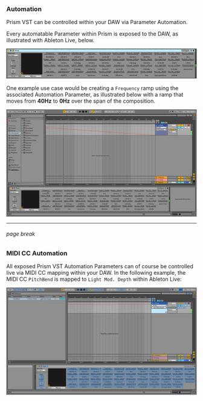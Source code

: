### Automation

Prism VST can be controlled within your DAW via Parameter Automation.

Every automatable Parameter within Prism is exposed to the DAW, as illustrated with Ableton Live, below.

![PrismOperation_AutomationParameters image-center image-full image-margin-v-24](img/daw/Windows_Ableton_AutomationParameters.png)

One example use case would be creating a `Frequency` ramp using the associated Automation Parameter, as illustrated below 
with a ramp that moves from **40Hz** to **0Hz** over the span of the composition.

![PrismOperation_Automation_FrequencyRamp image-center image-full image-margin-v-24](img/daw/Windows_Ableton_Automation_FrequencyRamp.png)

---

###### page break

### MIDI CC Automation

All exposed Prism VST Automation Parameters can of course be controlled live via MIDI CC mapping within your DAW. In the 
following example, the MIDI CC `PitchBend` is mapped to `Light Mod. Depth` within Ableton Live:

![PrismOperation_MIDICC image-center image-full image-margin-v-24](img/daw/Windows_Ableton_MIDICC.png)